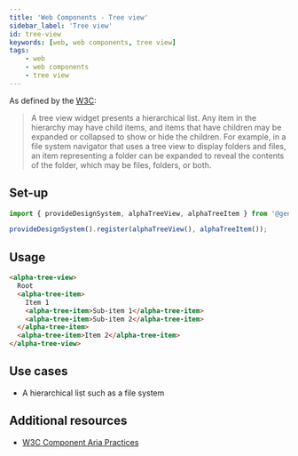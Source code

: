 ```yaml
---
title: 'Web Components - Tree view'
sidebar_label: 'Tree view'
id: tree-view
keywords: [web, web components, tree view]
tags:
    - web
    - web components
    - tree view
---
```


As defined by the [W3C](https://w3c.github.io/aria/#tree):

> A tree view widget presents a hierarchical list. Any item in the hierarchy may have child items, and items that have children may be expanded or collapsed to show or hide the children. For example, in a file system navigator that uses a tree view to display folders and files, an item representing a folder can be expanded to reveal the contents of the folder, which may be files, folders, or both.

## Set-up

```ts
import { provideDesignSystem, alphaTreeView, alphaTreeItem } from '@genesislcap/alpha-design-system';

provideDesignSystem().register(alphaTreeView(), alphaTreeItem());
```

## Usage

```html live
<alpha-tree-view>
  Root
  <alpha-tree-item>
    Item 1
    <alpha-tree-item>Sub-item 1</alpha-tree-item>
    <alpha-tree-item>Sub-item 2</alpha-tree-item>
  </alpha-tree-item>
  <alpha-tree-item>Item 2</alpha-tree-item>
</alpha-tree-view>
```

## Use cases

* A hierarchical list such as a file system

## Additional resources

- [W3C Component Aria Practices](https://www.w3.org/TR/wai-aria/#tree)